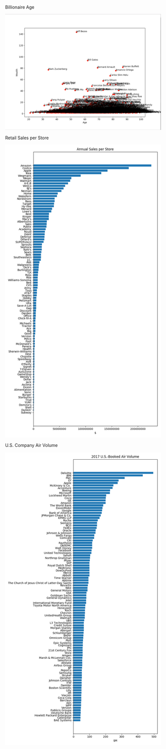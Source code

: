 Billionaire Age

![screenshot](richest-by-age/screenshot.png)

Retail Sales per Store

![screenshot](store-sales/screenshot.png)

U.S. Company Air Volume

![screenshot](corporate-travel/screenshot.png)
